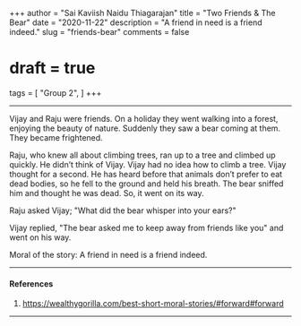 +++
author = "Sai Kaviish Naidu Thiagarajan"
title = "Two Friends & The Bear"
date = "2020-11-22"
description = "A friend in need is a friend indeed."
slug = "friends-bear"
comments = false
# draft = true
tags = [
    "Group 2",
]
+++

---

Vijay and Raju were friends. On a holiday they went walking into a forest, enjoying the beauty of nature. Suddenly they saw a bear coming at them. They became frightened.

Raju, who knew all about climbing trees, ran up to a tree and climbed up quickly. He didn’t think of Vijay. Vijay had no idea how to climb a tree.
Vijay thought for a second. He has heard before that animals don’t prefer to eat dead bodies, so he fell to the ground and held his breath. The bear sniffed him and thought he was dead. So, it went on its way.

Raju asked Vijay;  "What did the bear whisper into your ears?"

Vijay replied, "The bear asked me to keep away from friends like you" and went on his way.

Moral of the story: 
A friend in need is a friend indeed.

---

#### References

1. https://wealthygorilla.com/best-short-moral-stories/#forward#forward 

---
